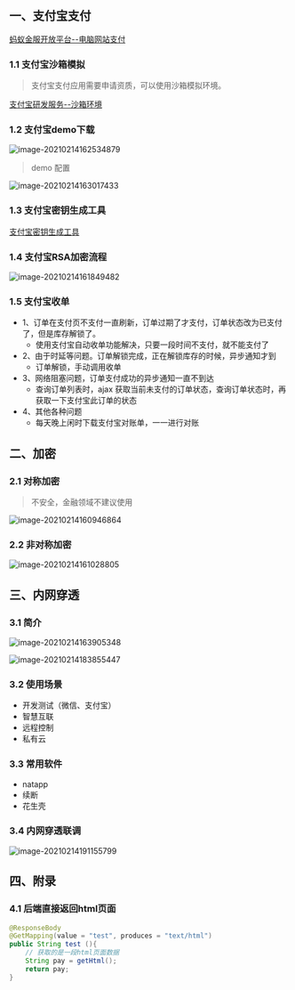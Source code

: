 ## 一、支付宝支付

[蚂蚁金服开放平台--电脑网站支付](https://opendocs.alipay.com/open/270/105898)

### 1.1 支付宝沙箱模拟

> 支付宝支付应用需要申请资质，可以使用沙箱模拟环境。

[支付宝研发服务--沙箱环境](https://openhome.alipay.com/platform/appDaily.htm?tab=info)

### 1.2 支付宝demo下载

![image-20210214162534879](https://raw.githubusercontent.com/Super-YYQ/PicGoPicture/main/PicGo/image-20210214162534879.png)

> demo 配置 

![image-20210214163017433](https://raw.githubusercontent.com/Super-YYQ/PicGoPicture/main/PicGo/image-20210214163017433.png)

### 1.3 支付宝密钥生成工具

[支付宝密钥生成工具](https://opendocs.alipay.com/open/291/105971)

### 1.4 支付宝RSA加密流程

![image-20210214161849482](https://raw.githubusercontent.com/Super-YYQ/PicGoPicture/main/PicGo/image-20210214161849482.png)

### 1.5 支付宝收单

- 1、订单在支付页不支付一直刷新，订单过期了才支付，订单状态改为已支付了，但是库存解锁了。
  - 使用支付宝自动收单功能解决，只要一段时间不支付，就不能支付了
- 2、由于时延等问题。订单解锁完成，正在解锁库存的时候，异步通知才到
  - 订单解锁，手动调用收单
- 3、网络阻塞问题，订单支付成功的异步通知一直不到达
  - 查询订单列表时，ajax 获取当前未支付的订单状态，查询订单状态时，再获取一下支付宝此订单的状态
- 4、其他各种问题
  - 每天晚上闲时下载支付宝对账单，一一进行对账



## 二、加密

### 2.1 对称加密

> 不安全，金融领域不建议使用

![image-20210214160946864](https://raw.githubusercontent.com/Super-YYQ/PicGoPicture/main/PicGo/image-20210214160946864.png)

### 2.2 非对称加密

![image-20210214161028805](https://raw.githubusercontent.com/Super-YYQ/PicGoPicture/main/PicGo/image-20210214161028805.png)



## 三、内网穿透

### 3.1 简介

![image-20210214163905348](https://raw.githubusercontent.com/Super-YYQ/PicGoPicture/main/PicGo/image-20210214163905348.png)

![image-20210214183855447](https://raw.githubusercontent.com/Super-YYQ/PicGoPicture/main/PicGo/image-20210214183855447.png)

### 3.2 使用场景

- 开发测试（微信、支付宝）
- 智慧互联
- 远程控制
- 私有云

### 3.3 常用软件

- natapp
- 续断
- 花生壳

### 3.4 内网穿透联调

![image-20210214191155799](https://raw.githubusercontent.com/Super-YYQ/PicGoPicture/main/PicGo/image-20210214191155799.png)



## 四、附录

### 4.1 后端直接返回html页面

```java
@ResponseBody
@GetMapping(value = "test", produces = "text/html")
public String test (){
	// 获取的是一段html页面数据
	String pay = getHtml();
	return pay;
}
```

